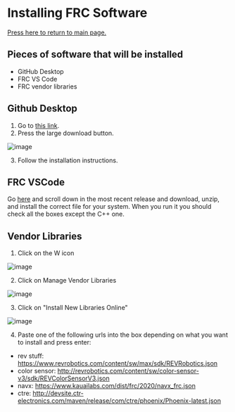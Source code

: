 # Installing FRC Software

[Press here to return to main page.](https://github.com/iron-claw-972/Curriculum2020)

## Pieces of software that will be installed

- GitHub Desktop
- FRC VS Code
- FRC vendor libraries

## Github Desktop

1. Go to [this link](https://desktop.github.com/).
2. Press the large download button.

![image](https://github.com/iron-claw-972/Curriculum2020/blob/master/images/github_desktop_download.png)

3. Follow the installation instructions.

## FRC VSCode

Go [here](https://github.com/wpilibsuite/allwpilib/releases) and scroll down in the most recent release and download, unzip, and install the correct file for your system. When you run it you should check all the boxes except the C++ one.

## Vendor Libraries
 1. Click on the W icon
 
![image](https://github.com/iron-claw-972/Curriculum2020/blob/master/images/w-icon.png)

 2. Click on Manage Vendor Libraries
 
![image](https://github.com/iron-claw-972/Curriculum2020/blob/master/images/vendorclick.png)

 3. Click on "Install New Libraries Online"
 
![image](https://github.com/iron-claw-972/Curriculum2020/blob/master/images/onlineinstall.png)

 4. Paste one of the following urls into the box depending on what you want to install and press enter:
 - rev stuff: https://www.revrobotics.com/content/sw/max/sdk/REVRobotics.json
 - color sensor: http://revrobotics.com/content/sw/color-sensor-v3/sdk/REVColorSensorV3.json
 - navx: https://www.kauailabs.com/dist/frc/2020/navx_frc.json
 - ctre: http://devsite.ctr-electronics.com/maven/release/com/ctre/phoenix/Phoenix-latest.json
 
